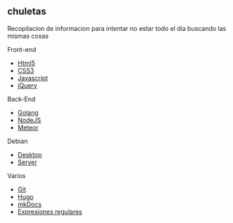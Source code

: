 ## chuletas
Recopilacion de informacion para intentar no estar todo el dia buscando las mismas cosas

Front-end  
* [Html5](https://github.com/BrusBilis/chuletas/blob/master/docs/content/frontend/html5.md)  
* [CSS3](https://github.com/BrusBilis/chuletas/blob/master/docs/content/frontend/css3.md)  
* [Javascript](https://github.com/BrusBilis/chuletas/blob/master/docs/content/frontend/js.md)  
* [jQuery](https://github.com/BrusBilis/chuletas/blob/master/docs/content/frontend/jquery.md)

Back-End  
* [Golang](https://github.com/BrusBilis/chuletas/blob/master/docs/content/backend/golang.md)  
* [NodeJS](https://github.com/BrusBilis/chuletas/blob/master/docs/content/backend/nodejs.md)
* [Meteor](https://github.com/BrusBilis/chuletas/blob/master/docs/content/backend/meteor.md)

Debian  
* [Desktop](https://github.com/BrusBilis/chuletas/blob/master/docs/content/debian/desktop.md) 
* [Server](https://github.com/BrusBilis/chuletas/blob/master/docs/content/debian/server.md)  

Varios  
* [Git](https://github.com/BrusBilis/chuletas/blob/master/docs/content/varios/git.md)
* [Hugo](https://github.com/BrusBilis/chuletas/blob/master/docs/content/varios/hugo.md) 
* [mkDocs](https://github.com/BrusBilis/chuletas/blob/master/docs/content/varios/mkdocs.md)
* [Expresiones regulares](https://github.com/BrusBilis/chuletas/blob/master/docs/content/varios/expreregulares.md) 
